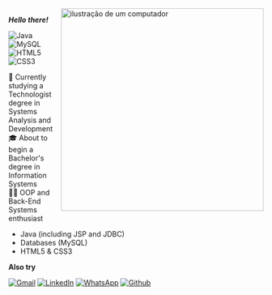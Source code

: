 <img src="https://raw.githubusercontent.com/MicaelliMedeiros/micaellimedeiros/master/image/computer-illustration.png" alt="ilustração de um computador" min-width="400px" max-width="400px" width="400px" align="right">

***Hello there!***

![Java](https://img.shields.io/badge/Java-JSP-f89820)
![MySQL](https://img.shields.io/badge/Database-MySQL-00758f)
![HTML5](https://img.shields.io/badge/HTML5--orange)
![CSS3](https://img.shields.io/badge/CSS3--blue)

<p>
📖 Currently studying a Technologist degree in Systems Analysis and Development <br>
🎓 About to begin a Bachelor's degree in Information Systems <br>
👨‍💻 OOP and Back-End Systems enthusiast <br>
</p>

- Java (including JSP and JDBC)
- Databases (MySQL)
- HTML5 & CSS3

<b>Also try</b>

<p align="left">
  <a href="#" title="Gmail">
  <img src="https://img.shields.io/badge/-Gmail-FF0000?style=flat-square&labelColor=FF0000&logo=gmail&logoColor=white&link=mailto:alexandrenicolas509@gmail.com" alt="Gmail"/></a>
  <a href="#" title="LinkedIn">
  <img src="https://img.shields.io/badge/-Linkedin-0e76a8?style=flat-square&logo=Linkedin&logoColor=white&link=https://www.linkedin.com/in/nicolas-alexandre-58a364281" alt="LinkedIn"/></a>
  <a href="#" title="WhatsApp">
  <img src="https://img.shields.io/badge/-WhatsApp-25d366?style=flat-square&labelColor=25d366&logo=whatsapp&logoColor=white&link=https://whatsa.me/5511981157958/?t=Ol%C3%A1!%20Vim%20pelo%20seu%20Github,%20e%20queria%20entrar%20em%20contato%20para%20conversar" alt="WhatsApp"/></a>
  <a href="#" title="GitHub">
  <img src="https://img.shields.io/badge/-Github-000000?style=flat-square&labelColor=000000&logo=github&logoColor=white&link=https://github.com/nck-alx" alt="Github"/></a>
</p>
